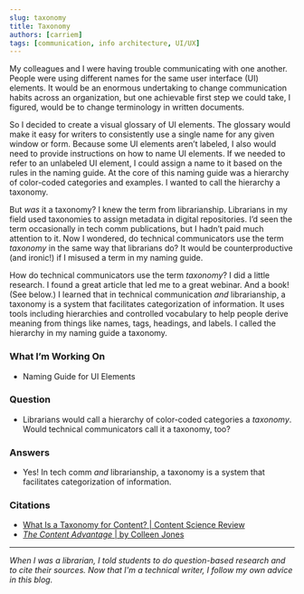```yaml
---
slug: taxonomy
title: Taxonomy
authors: [carriem]
tags: [communication, info architecture, UI/UX]
---
```


My colleagues and I were having trouble communicating with one another. People were using different names for the same user interface (UI) elements. It would be an enormous undertaking to change communication habits across an organization, but one achievable first step we could take, I figured, would be to change terminology in written documents.

So I decided to create a visual glossary of UI elements. The glossary would make it easy for writers to consistently use a single name for any given window or form. Because some UI elements aren’t labeled, I also would need to provide instructions on how to name UI elements. If we needed to refer to an unlabeled UI element, I could assign a name to it based on the rules in the naming guide. At the core of this naming guide was a hierarchy of color-coded categories and examples. I wanted to call the hierarchy a taxonomy.

But *was* it a taxonomy? I knew the term from librarianship. Librarians in my field used taxonomies to assign metadata in digital repositories. I’d seen the term occasionally in tech comm publications, but I hadn’t paid much attention to it. Now I wondered, do technical communicators use the term *taxonomy* in the same way that librarians do? It would be counterproductive (and ironic!) if I misused a term in my naming guide.

How do technical communicators use the term *taxonomy*? I did a little research. I found a great article that led me to a great webinar. And a book! (See below.) I learned that in technical communication *and* librarianship, a taxonomy is a system that facilitates categorization of information. It uses tools including hierarchies and controlled vocabulary to help people derive meaning from things like names, tags, headings, and labels. I called the hierarchy in my naming guide a taxonomy.

### What I’m Working On

* Naming Guide for UI Elements

### Question

* Librarians would call a hierarchy of color-coded categories a *taxonomy*. Would technical communicators call it a taxonomy, too?

### Answers

* Yes! In tech comm *and* librarianship, a taxonomy is a system that facilitates categorization of information.

### Citations

* [What Is a Taxonomy for Content? | Content Science Review](https://review.content-science.com/what-is-a-taxonomy-for-content/#:~:text=A%20system%20for%20organizing%20content,(driving%20attribute%20%2B%20tag%20terminology))
* [*The Content Advantage* | by Colleen Jones](https://content-science.com/publications/content-advantage/)

___

*When I was a librarian, I told students to do question-based research and to cite their sources. Now that I'm a technical writer, I follow my own advice in this blog.*
